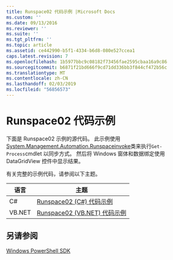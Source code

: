 ```yaml
---
title: Runspace02 代码示例 |Microsoft Docs
ms.custom: ''
ms.date: 09/13/2016
ms.reviewer: ''
ms.suite: ''
ms.tgt_pltfrm: ''
ms.topic: article
ms.assetid: ce442990-b5f1-4334-b6d8-080e527ccea1
caps.latest.revision: 7
ms.openlocfilehash: 1b5977bbc9c08182f73456fae2595cbaa16a9c86
ms.sourcegitcommit: b6871f21bd666f9cd71dd336bb3f844cf472b56c
ms.translationtype: MT
ms.contentlocale: zh-CN
ms.lasthandoff: 02/03/2019
ms.locfileid: "56856573"
---
```

# <a name="runspace02-code-samples"></a>Runspace02 代码示例

下面是 Runspace02 示例的源代码。 此示例使用[System.Management.Automation.Runspaceinvoke](/dotnet/api/System.Management.Automation.RunspaceInvoke)类来执行`Get-Process`cmdlet 以同步方式。 然后将 Windows 窗体和数据绑定使用 DataGridView 控件中显示结果。

有关完整的示例代码，请参阅以下主题。

|语言|主题|
|--------------|-----------|
|C#|[Runspace02 (C#) 代码示例](./runspace02-csharp-code-sample.md)|
|VB.NET|[Runspace02 (VB.NET) 代码示例](./runspace02-vb-net-code-sample.md)|

## <a name="see-also"></a>另请参阅

[Windows PowerShell SDK](../windows-powershell-reference.md)